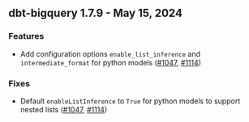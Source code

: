 ## dbt-bigquery 1.7.9 - May 15, 2024

### Features

- Add configuration options `enable_list_inference` and `intermediate_format` for python models ([#1047](https://github.com/dbt-labs/dbt-bigquery/issues/1047), [#1114](https://github.com/dbt-labs/dbt-bigquery/issues/1114))

### Fixes

- Default `enableListInference` to `True` for python models to support nested lists ([#1047](https://github.com/dbt-labs/dbt-bigquery/issues/1047), [#1114](https://github.com/dbt-labs/dbt-bigquery/issues/1114))
